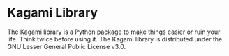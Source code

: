 # Kagami Library

The Kagami library is a Python package to make things easier or ruin your life. Think twice before using it.
The Kagami library is distributed under the GNU Lesser General Public License v3.0.

